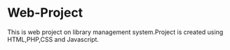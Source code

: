 # Web-Project
This is web project on library management system.Project is created using HTML,PHP,CSS and Javascript.
